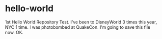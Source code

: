 # hello-world
1st Hello World Repository Test.
I've been to DisneyWorld 3 times this year, NYC 1 time.
I was photobombed at QuakeCon.
I'm going to save this file now. OK.
